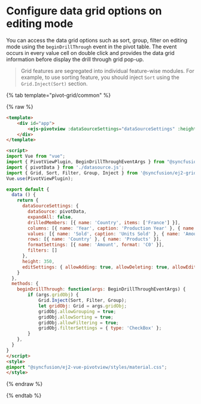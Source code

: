 # Configure data grid options on editing mode

You can access the data grid options such as sort, group, filter on editing mode using the `beginDrillThrough` event in the pivot table. The event occurs in every value cell on double click and provides the data grid information before display the drill through grid pop-up.

> Grid features are segregated into individual feature-wise modules. For example, to use sorting feature, you should inject `Sort` using the `Grid.Inject(Sort)` section.

{% tab template="pivot-grid/common" %}

{% raw %}

```html
<template>
    <div id="app">
        <ejs-pivotview :dataSourceSettings="dataSourceSettings" :height="height" :editSettings="editSettings" :beginDrillThrough="beginDrillThrough"> </ejs-pivotview>
    </div>
</template>

<script>
import Vue from "vue";
import { PivotViewPlugin, BeginDrillThroughEventArgs } from "@syncfusion/ej2-vue-pivotview";
import { pivotData } from './datasource.js';
import { Grid, Sort, Filter, Group, Inject } from '@syncfusion/ej2-grids';
Vue.use(PivotViewPlugin);

export default {
  data () {
    return {
      dataSourceSettings: {
        dataSource: pivotData,
        expandAll: false,
        drilledMembers: [{ name: 'Country', items: ['France'] }],
        columns: [{ name: 'Year', caption: 'Production Year' }, { name: 'Quarter' }],
        values: [{ name: 'Sold', caption: 'Units Sold' }, { name: 'Amount', caption: 'Sold Amount' }],
        rows: [{ name: 'Country' }, { name: 'Products' }],
        formatSettings: [{ name: 'Amount', format: 'C0' }],
        filters: []
      },
      height: 350,
      editSettings: { allowAdding: true, allowDeleting: true, allowEditing: true, mode: 'Normal' }
    }
  },
  methods: {
    beginDrillThrough: function(args: BeginDrillThroughEventArgs) {
        if (args.gridObj) {
            Grid.Inject(Sort, Filter, Group);
            let gridObj: Grid = args.gridObj;
            gridObj.allowGrouping = true;
            gridObj.allowSorting = true;
            gridObj.allowFiltering = true;
            gridObj.filterSettings = { type: 'CheckBox' };
        }
    },
  }
}
</script>
<style>
@import "@syncfusion/ej2-vue-pivotview/styles/material.css";
</style>
```

{% endraw %}

{% endtab %}
